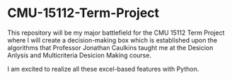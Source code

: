 # CMU-15112-Term-Project
This repository will be my major battlefield for the CMU 15112 Term Project 
where I will create a decision-making box which is established upon the algorithms
that Professor Jonathan Caulkins taught me at the Desicion Anlysis and Multicriteria Desicion Making course.

I am excited to realize all these excel-based features with Python.
